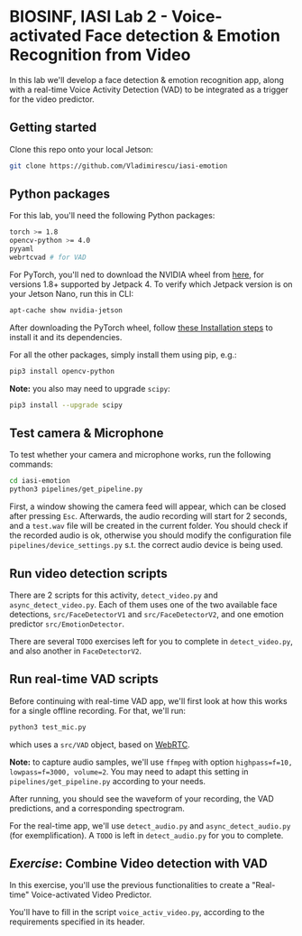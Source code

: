 # BIOSINF, IASI Lab 2 - Voice-activated Face detection & Emotion Recognition from Video

In this lab we'll develop a face detection & emotion recognition app, along with a real-time Voice Activity Detection (VAD) to be integrated as a trigger for the video predictor.

## Getting started

Clone this repo onto your local Jetson:
```bash
git clone https://github.com/Vladimirescu/iasi-emotion
```

## Python packages

For this lab, you'll need the following Python packages:
```bash
torch >= 1.8
opencv-python >= 4.0
pyyaml
webrtcvad # for VAD
```

For PyTorch, you'll ned to download the NVIDIA wheel from [here](https://forums.developer.nvidia.com/t/pytorch-for-jetson/72048#:~:text=PyTorch-,v1.9.0,-JetPack%204.4%20(L4T)), 
for versions 1.8+ supported by Jetpack 4.
To verify which Jetpack version is on your Jetson Nano, run this in CLI:
```bash
apt-cache show nvidia-jetson
```
After downloading the PyTorch wheel, follow [these Installation steps](https://forums.developer.nvidia.com/t/pytorch-for-jetson/72048#:~:text=download%20from%20above.-,%3E%20Python%203,-%23%20substitute%20the%20link) to install it and its dependencies.

For all the other packages, simply install them using pip, e.g.:
```bash
pip3 install opencv-python
```
**Note:** you also may need to upgrade `scipy`:
```bash
pip3 install --upgrade scipy
```

## Test camera & Microphone

To test whether your camera and microphone works, run the following commands:
```bash
cd iasi-emotion
python3 pipelines/get_pipeline.py
```
First, a window showing the camera feed will appear, which can be closed after pressing `Esc`. Afterwards, the audio recording will start for 2 seconds, and a `test.wav` file will
be created in the current folder. You should check if the recorded audio is ok, otherwise you should modify the configuration file `pipelines/device_settings.py` s.t. the correct 
audio device is being used.

## Run video detection scripts

There are 2 scripts for this activity, `detect_video.py` and `async_detect_video.py`. Each of them uses one of the two available face detections, `src/FaceDetectorV1` and `src/FaceDetectorV2`,
and one emotion predictor `src/EmotionDetector`.

There are several `TODO` exercises left for you to complete in `detect_video.py`, and also another in `FaceDetectorV2`.

## Run real-time VAD scripts

Before continuing with real-time VAD app, we'll first look at how this works for a single offline recording. 
For that, we'll run:
```bash
python3 test_mic.py
```
which uses a `src/VAD` object, based on [WebRTC](https://webrtc.org). 

**Note:** to capture audio samples, we'll use `ffmpeg` with option `highpass=f=10, lowpass=f=3000, volume=2`. You may need to adapt this setting in `pipelines/get_pipeline.py` 
according to your needs.

After running, you should see the waveform of your recording, the VAD predictions, and a corresponding spectrogram. 

For the real-time app, we'll use `detect_audio.py` and `async_detect_audio.py` (for exemplification). A `TODO` is left in `detect_audio.py` for you to complete.

## *Exercise*: Combine Video detection with VAD

In this exercise, you'll use the previous functionalities to create a "Real-time" Voice-activated Video Predictor.

You'll have to fill in the script `voice_activ_video.py`, according to the requirements specified in its header.
